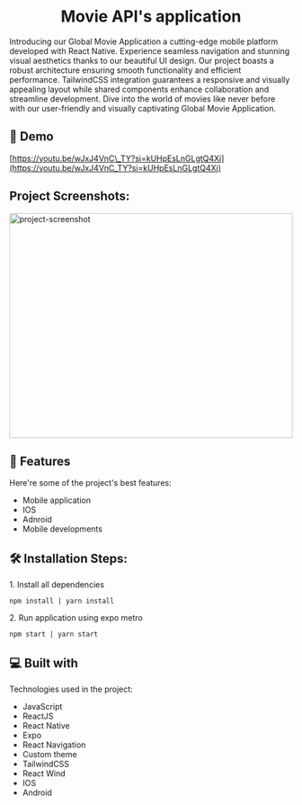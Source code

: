 <h1 align="center" id="title">Movie API's application</h1>

<p id="description">Introducing our Global Movie Application a cutting-edge mobile platform developed with React Native. Experience seamless navigation and stunning visual aesthetics thanks to our beautiful UI design. Our project boasts a robust architecture ensuring smooth functionality and efficient performance. TailwindCSS integration guarantees a responsive and visually appealing layout while shared components enhance collaboration and streamline development. Dive into the world of movies like never before with our user-friendly and visually captivating Global Movie Application.</p>

<h2>🚀 Demo</h2>

[https://youtu.be/wJxJ4VnC\_TY?si=kUHpEsLnGLgtQ4Xj](https://youtu.be/wJxJ4VnC_TY?si=kUHpEsLnGLgtQ4Xj)

<h2>Project Screenshots:</h2>

<img src="https://media.graphassets.com/ToNOpkUjQZe4x11fYPTC" alt="project-screenshot" width="100%" height="400/">

  
  
<h2>🧐 Features</h2>

Here're some of the project's best features:

*   Mobile application
*   IOS
*   Adnroid
*   Mobile developments

<h2>🛠️ Installation Steps:</h2>

<p>1. Install all dependencies</p>

```
npm install | yarn install
```

<p>2. Run application using expo metro</p>

```
npm start | yarn start
```

  
  
<h2>💻 Built with</h2>

Technologies used in the project:

*   JavaScript
*   ReactJS
*   React Native
*   Expo
*   React Navigation
*   Custom theme
*   TailwindCSS
*   React Wind
*   IOS
*   Android
